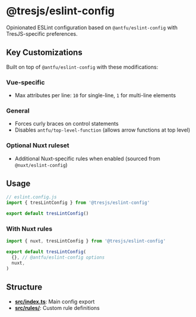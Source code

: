 # @tresjs/eslint-config

Opinionated ESLint configuration based on `@antfu/eslint-config` with TresJS-specific preferences.

## Key Customizations

Built on top of `@antfu/eslint-config` with these modifications:

### Vue-specific
- Max attributes per line: `10` for single-line, `1` for multi-line elements

### General
- Forces curly braces on control statements
- Disables `antfu/top-level-function` (allows arrow functions at top level)

### Optional Nuxt ruleset
- Additional Nuxt-specific rules when enabled (sourced from `@nuxt/eslint-config`)

## Usage

```js
// eslint.config.js
import { tresLintConfig } from '@tresjs/eslint-config'

export default tresLintConfig()
```

### With Nuxt rules

```js
import { nuxt, tresLintConfig } from '@tresjs/eslint-config'

export default tresLintConfig(
  {}, // @antfu/eslint-config options
  nuxt,
)
```

## Structure

- **[src/index.ts](src/index.ts)**: Main config export
- **[src/rules/](src/rules/)**: Custom rule definitions
